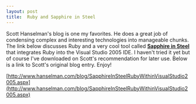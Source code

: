 ```yaml
---
layout: post
title:  Ruby and Sapphire in Steel
---
```

Scott Hanselman's blog is one my favorites. He does a great job of condensing complex and interesting technologies into manageable chunks. The link below discusses Ruby and a very cool tool called [**Sapphire in Steel**](http://www.sapphiresteel.com/) that integrates Ruby into the Visual Studio 2005 IDE. I haven't tried it yet but of course I've downloaded on Scott's recommendation for later use. Below is a link to Scott's original blog entry. Enjoy! 

[http://www.hanselman.com/blog/SapphireInSteelRubyWithinVisualStudio2005.aspx](http://www.hanselman.com/blog/SapphireInSteelRubyWithinVisualStudio2005.aspx)
